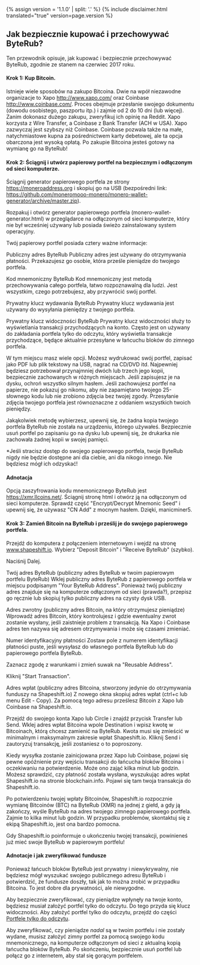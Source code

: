 {% assign version = '1.1.0' | split: '.' %}
{% include disclaimer.html translated="true" version=page.version %}
## Jak bezpiecznie kupować i przechowywać ByteRub?

Ten przewodnik opisuje, jak kupować i bezpiecznie przechowywać ByteRub, zgodnie ze stanem na czerwiec 2017 roku.

#### Krok 1: Kup Bitcoin.

Istnieje wiele sposobów na zakupo Bitcoina. Dwie na wpół niezawodne organizacje to Xapo <http://www.xapo.com/> oraz Coinbase <http://www.coinbase.com/>. Proces obejmuje przesłanie swojego dokumentu (dowodu osobistego, paszportu itp.) i zajmie od 2 do 10 dni (lub więcej). Zanim dokonasz dużego zakupu, zweryfikuj ich opinię na Reddit. Xapo korzysta z Wire Transfer, a Coinbase z Bank Transfer (ACH w USA). Xapo zazwyczaj jest szybszy niż Coinbase. Coinbase pozwala także na małe, natychmiastowe kupna za pośrednictwem karty debetowej, ale ta opcja obarczona jest wysoką opłatą. Po zakupie Bitcoina jesteś gotowy na wymianę go na ByteRub!

#### Krok 2: Ściągnij i utwórz papierowy portfel na bezpiecznym i odłączonym od sieci komputerze.

Ściągnij generator papierowego portfela ze strony https://moneroaddress.org i skopiuj go na USB (bezpośredni link: https://github.com/moneromooo-monero/monero-wallet-generator/archive/master.zip).

Rozpakuj i otwórz generator papierowego portfela (monero-wallet-generator.html) w przeglądarce na odłączonym od sieci komputerze, który nie był wcześniej używany lub posiada świeżo zainstalowany system operacyjny.

Twój papierowy portfel posiada cztery ważne informacje:

Publiczny adres ByteRub
Publiczny adres jest używany do otrzymywania płatności. Przekazujesz go osobie, która prześle pieniądze do twojego portfela.

Kod mnemoniczny ByteRub
Kod mnemoniczny jest metodą przechowywania całego portfela, łatwo rozpoznawalną dla ludzi. Jest wszystkim, czego potrzebujesz, aby przywrócić swój portfel.

Prywatny klucz wydawania ByteRub
Prywatny klucz wydawania jest używany do wysyłania pieniędzy z twojego portfela.

Prywatny klucz widoczności ByteRub
Prywatny klucz widoczności służy to wyświetlania transakcji przychodzących na konto. Często jest on używany do zakładania portfela tylko do odczytu, który wyświetla transakcje przychodzące, będące aktualnie przesyłane w łańcuchu bloków do zimnego portfela.

W tym miejscu masz wiele opcji. Możesz wydrukować swój portfel, zapisać jako PDF lub plik tekstowy na USB, nagrać na CD/DVD itd. Najpewniej będziesz potrzebował przynajmniej dwóch lub trzech jego kopii, bezpiecznie zachowanych w różnych miejscach. Jeśli zapisujesz je na dysku, ochroń wszystko silnym hasłem. Jeśli zachowujesz portfel na papierze, nie pokazuj go nikomu, aby nie zapamiętano twojego 25-słownego kodu lub nie zrobiono zdjęcia bez twojej zgody. Przesyłanie zdjęcia twojego portfela jest równoznaczne z oddaniem wszystkich twoich pieniędzy.

Jakąkolwiek metodę wybierzesz, upewnij się, że żadna kopia twojego portfela ByteRub nie została na urządzeniu, którego używałeś. Bezpiecznie usuń portfel po zapisaniu go na dysku lub upewnij się, że drukarka nie zachowała żadnej kopii w swojej pamięci.

*Jeśli stracisz dostęp do swojego papierowego portfela, twoje ByteRub nigdy nie będzie dostępne ani dla ciebie, ani dla nikogo innego. Nie będziesz mógł ich odzyskać!

#### Adnotacja
Opcją zaszyfrowania kodu mnemonicznego ByteRub jest https://xmr.llcoins.net/. Ściągnij stronę html i otwórz ją na odłączonym od sieci komputerze. Sprawdź część "Encrypt/Decrypt Mnemonic Seed" i upewnij się, że używasz "CN Add" z mocnym hasłem. Dzięki, manicminer5.



#### Krok 3: Zamień Bitcoin na ByteRub i prześlij je do swojego papierowego portfela.

Przejdź do komputera z połączeniem internetowym i wejdź na stronę www.shapeshift.io. Wybierz "Deposit Bitcoin" i "Receive ByteRub" (szybko).

Naciśnij Dalej.

Twój adres ByteRub (publiczny adres ByteRub w twoim papierowym portfelu ByteRub)
Wklej publiczny adres ByteRub z papierowego portfela w miejscu podpisanym "Your ByteRub Address". Ponieważ twój publiczny adres znajduje się na komputerze odłączonym od sieci (prawda?), przepisz go ręcznie lub skopiuj tylko publiczny adres na czysty dysk USB.

Adres zwrotny (publiczny adres Bitcoin, na który otrzymujesz pieniądze)
Wprowadź adres Bitcoin, który kontrolujesz i gdzie ewentualny zwrot zostanie wysłany, jeśli zaistnieje problem z transakcją. Na Xapo i Coinbase adres ten nazywa się adresem otrzymywania i może się czasami zmieniać.

Numer identyfikacyjny płatności
Zostaw pole z numerem identyfikacji płatności puste, jeśli wysyłasz do własnego portfela ByteRub lub do papierowego portfela ByteRub.

Zaznacz zgodę z warunkami i zmień suwak na "Reusable Address".  

Kliknij "Start Transaction".

Adres wpłat (publiczny adres Bitcoina, stworzony jedynie do otrzymywania funduszy na Shapeshift.io)
Z nowego okna skopiuj adres wpłat (ctrl+c lub menu Edit - Copy). Za pomocą tego adresu prześlesz Bitcoin z Xapo lub Coinbase na Shapeshift.io.

Przejdź do swojego konta Xapo lub Circle i znajdź przycisk Transfer lub Send. Wklej adres wpłat Bitcoina  wpole Destination i wpisz kwotę w Bitcoinach, którą chcesz zamienić na ByteRub. Kwota musi się zmieścić w minimalnym i maksymalnym zakresie wpłat Shapeshift.io. Kliknij Send i zautoryzuj transakcję, jeśli zostaniesz o to poproszony.

Kiedy wysyłka zostanie zainicjowana przez Xapo lub Coinbase, pojawi się pewne opóźnienie przy wejściu transakcji do łańcucha bloków Bitcoina i oczekiwaniu na potwierdzenie. Może ono zająć kilka minut lub godzin. Możesz sprawdzić, czy płatność została wysłana, wyszukując adres wpłat Shapeshift.io na stronie blockchain.info. Pojawi się tam twoja transakcja do Shapeshift.io.

Po potwierdzeniu twojej wpłaty Bitcoinów, Shapeshift.io rozpocznie wymianę Bitcoinów (BTC) na ByteRub (XMR) na jednej z giełd, a gdy ją zakończy, wyśle ByteRub na adres twojego zimnego papierowego portfela. Zajmie to kilka minut lub godzin. W przypadku problemów, skontaktuj się z ekipą Shapeshift.io, jest ona bardzo pomocna.

Gdy Shapeshift.io poinformuje o ukończeniu twojej transakcji, powinieneś już mieć swoje ByteRub w papierowym portfelu!


#### Adnotacje i jak zweryfikować fundusze
Ponieważ łańcuch bloków ByteRub jest prywatny i niewykrywalny, nie będziesz mógł wyszukać swojego publicznego adresu ByteRub i potwierdzić, że fundusze doszły, tak jak to można zrobić w przypadku Bitcoina. To jest dobre dla prywatności, ale niewygodne.

Aby bezpiecznie zweryfikować, czy pieniądze wpłynęły na twoje konto, będziesz musiał założyć portfel tylko do odczytu. Do tego przyda się klucz widoczności. Aby założyć portfel tylko do odczytu, przejdź do części [Portfele tylko do odczytu]({{site.baseurl}}/resources/user-guides/view_only.html).

Aby zweryfikować, czy pieniądze *nadal* są w twoim portfelu i nie zostały wydane, musisz założyć zimny portfel za pomocą swojego kodu mnemonicznego, na komputerze odłączonym od sieci z aktualną kopią łańcucha bloków ByteRub. Po skończeniu, bezpiecznie usuń portfel lub połącz go z internetem, aby stał się gorącym portfelem.



